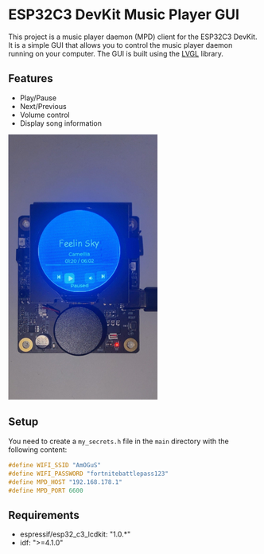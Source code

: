 # ESP32C3 DevKit Music Player GUI

This project is a music player daemon (MPD) client for the ESP32C3 DevKit. It is a simple GUI that allows you to control the music player daemon running on your computer. The GUI is built using the [LVGL](https://lvgl.io/) library.

## Features
- Play/Pause
- Next/Previous
- Volume control
- Display song information
<img src="https://github.com/sam-k0/ESP32C3-MPD-GUI/blob/master/img/img.jpg" alt="Screenshot" width="300"/>

## Setup

You need to create a `my_secrets.h` file in the `main` directory with the following content:

```cpp
#define WIFI_SSID "AmOGuS"
#define WIFI_PASSWORD "fortnitebattlepass123"
#define MPD_HOST "192.168.178.1"
#define MPD_PORT 6600
```

## Requirements
- espressif/esp32_c3_lcdkit: "1.0.*"
- idf: ">=4.1.0"